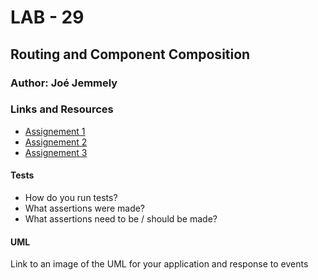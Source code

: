 # LAB - 29

## Routing and Component Composition

### Author: Joé Jemmely

### Links and Resources
* [Assignement 1](https://codesandbox.io/s/lab-29-1-fei5y)
* [Assignement 2](https://codesandbox.io/s/lab-29-2-41snh)
* [Assignement 3](https://codesandbox.io/s/lab-29-3-kb7oz)
  
#### Tests
* How do you run tests?
* What assertions were made?
* What assertions need to be / should be made?

#### UML
Link to an image of the UML for your application and response to events
